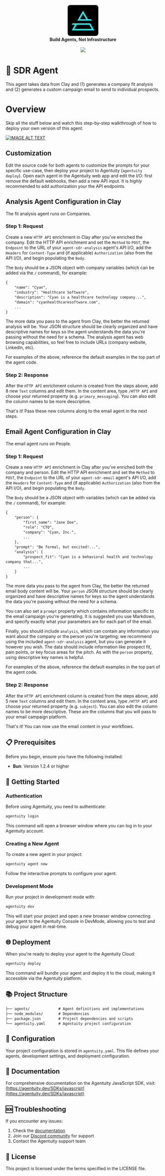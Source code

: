 <div align="center">
    <img src="https://raw.githubusercontent.com/agentuity/cli/refs/heads/main/.github/Agentuity.png" alt="Agentuity" width="100"/> <br/>
    <strong>Build Agents, Not Infrastructure</strong> <br/>
    <br/>
        <a target="_blank" href="https://app.agentuity.com/deploy" alt="Agentuity">
            <img src="https://app.agentuity.com/img/deploy.svg" /> 
        </a>
    <br />
</div>

# 🤖 SDR Agent

This agent takes data from Clay and (1) generates a company fit analysis and (2) generates a custom campaign email to send to individual prospects.

# Overview

Skip all the stuff below and watch this step-by-step walkthrough of how to deploy your own version of this agent.

[![IMAGE ALT TEXT](http://img.youtube.com/vi/T4suMYbKuSo/0.jpg)](http://www.youtube.com/watch?v=T4suMYbKuSo "SDR Agent Overview")

## Customization

Edit the source code for both agents to customize the prompts for your specific use-case, then deploy your project to Agentuity (`agentuity deploy`). Open each agent in the Agentuity web app and edit the I/O: first remove the default webhooks, then add a new API input. It is _highly_ recommended to add authorization your the API endpoints.

## Analysis Agent Configuration in Clay

The fit analysis agent runs on Companies.

### Step 1: Request

Create a new `HTTP API` enrichment in Clay after you've enriched the company. Edit the HTTP API enrichment and set the `Method` to `POST`, the `Endpoint` to the URL of your `agent-sdr-analysis` agent's API I/O, add the `Headers` for `Content-Type` and (if applicable) `Authorization` (also from the API I/O), and begin populating the `Body`.

The `Body` should be a JSON object with company variables (which can be added via the `/` command), for example:

```
{
    "name": "Cyan",
    "industry": "Healthcare Software",
    "description": "Cyan is a healthcare technology company...",
    "domain": "cyanhealthcaresoftware.com",
    ...
}
```

The more data you pass to the agent from Clay, the better the returned analysis will be. Your JSON structure should be clearly organized and have descriptive names for keys so the agent understands the data you're passing without the need for a schema. The analysis agent has web browsing capabilities, so feel free to include URLs (company website, LinkedIn, etc).

For examples of the above, reference the default examples in the top part of the agent code.

### Step 2: Response

After the `HTTP API` enrichment column is created from the steps above, add 8 new `Text` columns and edit them. In the content area, type `/HTTP API` and choose your returned property (e.g. `primary_messaging`). You can also edit the column names to be more descriptive.

That's it! Pass these new columns along to the email agent in the next steps.

## Email Agent Configuration in Clay

The email agent runs on People.

### Step 1: Request

Create a new `HTTP API` enrichment in Clay after you've enriched both the company and person. Edit the HTTP API enrichment and set the `Method` to `POST`, the `Endpoint` to the URL of your `agent-sdr-email` agent's API I/O, add the `Headers` for `Content-Type` and (if applicable) `Authorization` (also from the API I/O), and begin populating the `Body`.

The `Body` should be a JSON object with variables (which can be added via the `/` command), for example:

```
{
    "person": {
        "first_name": "Jane Doe",
        "role": "CTO",
        "company": "Cyan, Inc.",
        ...
    },
    "prompt": "Be formal, but excited!...",
    "analysis": {
        "prospect_fit": "Cyan is a behavioral health and technology company that...",
        ...
    }
}
```

The more data you pass to the agent from Clay, the better the returned email body content will be. Your `person` JSON structure should be clearly organized and have descriptive names for keys so the agent understands the data you're passing without the need for a schema.

You can also set a `prompt` property which contains information specific to the email campaign you're generating. It is suggested you use Markdown, and specify exactly what your parameters are for each part of the email.

Finally, you should include `analysis`, which can contain any information you want about the company or the person you're targeting; we recommend using the included `agent-sdr-analysis` agent, but you can generate it however you wish. The data should include information like prospect fit, pain points, or key focus areas for the pitch. As with the `person` property, using descriptive key names is helpful.

For examples of the above, reference the default examples in the top part of the agent code.

### Step 2: Response

After the `HTTP API` enrichment column is created from the steps above, add 5 new `Text` columns and edit them. In the content area, type `/HTTP API` and choose your returned property (e.g. `subject`). You can also edit the column names to be more descriptive. These are the columns that you will pass to your email campaign platform.

That's it! You can now use the email content in your workflows.

## 📋 Prerequisites

Before you begin, ensure you have the following installed:

- **Bun**: Version 1.2.4 or higher

## 🚀 Getting Started

### Authentication

Before using Agentuity, you need to authenticate:

```bash
agentuity login
```

This command will open a browser window where you can log in to your Agentuity account.

### Creating a New Agent

To create a new agent in your project:

```bash
agentuity agent new
```

Follow the interactive prompts to configure your agent.

### Development Mode

Run your project in development mode with:

```bash
agentuity dev
```

This will start your project and open a new browser window connecting your agent to the Agentuity Console in DevMode, allowing you to test and debug your agent in real-time.

## 🌐 Deployment

When you're ready to deploy your agent to the Agentuity Cloud:

```bash
agentuity deploy
```

This command will bundle your agent and deploy it to the cloud, making it accessible via the Agentuity platform.

## 📚 Project Structure

```
├── agents/             # Agent definitions and implementations
├── node_modules/       # Dependencies
├── package.json        # Project dependencies and scripts
└── agentuity.yaml      # Agentuity project configuration
```

## 🔧 Configuration

Your project configuration is stored in `agentuity.yaml`. This file defines your agents, development settings, and deployment configuration.

## 📖 Documentation

For comprehensive documentation on the Agentuity JavaScript SDK, visit:
[https://agentuity.dev/SDKs/javascript](https://agentuity.dev/SDKs/javascript)

## 🆘 Troubleshooting

If you encounter any issues:

1. Check the [documentation](https://agentuity.dev/SDKs/javascript)
2. Join our [Discord community](https://discord.gg/agentuity) for support
3. Contact the Agentuity support team

## 📝 License

This project is licensed under the terms specified in the LICENSE file.
